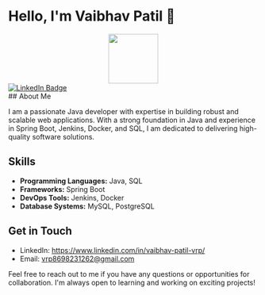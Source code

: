 # Hello, I'm Vaibhav Patil 👋
<div id="header" align="center">
  <img src="https://media.giphy.com/media/M9gbBd9nbDrOTu1Mqx/giphy.gif" width="100"/>
</div>
<div id="badges">
  <a href="https://www.linkedin.com/in/vaibhav-patil-vrp/">
    <img src="https://img.shields.io/badge/LinkedIn-blue?style=for-the-badge&logo=linkedin&logoColor=white" alt="LinkedIn Badge"/>
  </a>
</div>
## About Me

I am a passionate Java developer with expertise in building robust and scalable web applications. With a strong foundation in Java and experience in Spring Boot, Jenkins, Docker, and SQL, I am dedicated to delivering high-quality software solutions.

## Skills

- **Programming Languages:** Java, SQL
- **Frameworks:** Spring Boot
- **DevOps Tools:** Jenkins, Docker
- **Database Systems:** MySQL, PostgreSQL

## Get in Touch

- LinkedIn: https://www.linkedin.com/in/vaibhav-patil-vrp/
- Email: vrp8698231262@gmail.com


Feel free to reach out to me if you have any questions or opportunities for collaboration. I'm always open to learning and working on exciting projects!

